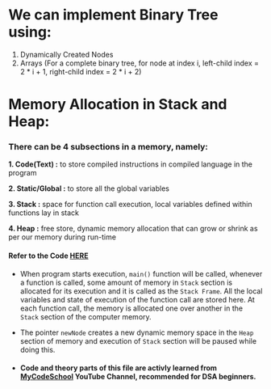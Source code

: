 # We can implement Binary Tree using:

1. Dynamically Created Nodes
2. Arrays (For a complete binary tree, for node at index i, left-child index = 2 * i + 1, right-child index = 2 * i + 2)

# Memory Allocation in Stack and Heap:

### There can be 4 subsections in a memory, namely:

**1. Code(Text) :** to store compiled instructions in compiled language in the program

**2. Static/Global :** to store all the global variables

**3. Stack :** space for function call execution, local variables defined within functions lay in stack

**4. Heap :** free store, dynamic memory allocation that can grow or shrink as per our memory during run-time

#### Refer to the Code [HERE](https://github.com/programmer-offbeat/hacktoberfest-2022/blob/main/C%2B%2B/Binary%20Search%20Tree/BST.cpp) 

- When program starts execution, `main()` function will be called, whenever a function is called, some amount of memory in `Stack` section is allocated for its execution and it is called as the `Stack Frame`. All the local variables and state of execution of the function call are stored here. At each function call, the memory is allocated one over another in the `Stack` section of the computer memory.
- The pointer `newNode` creates a new dynamic memory space in the `Heap` section of memory and execution of `Stack` section will be paused while doing this.

- #### Code and theory parts of this file are activly learned from [MyCodeSchool](https://youtube.com/user/mycodeschool) YouTube Channel, recommended for DSA beginners.
